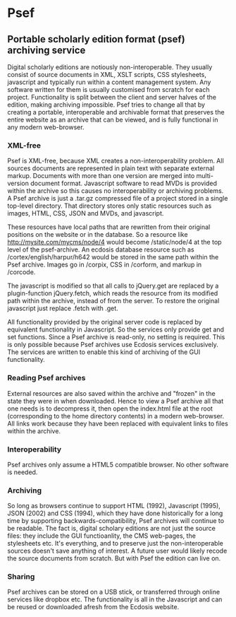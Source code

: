 # Psef
## Portable scholarly edition format (psef) archiving service
Digital scholarly editions are notiously non-interoperable. They usually consist of source documents in XML, XSLT scripts, CSS stylesheets, javascript and typically run within a content management system. Any software written for them is usually customised from scratch for each project. Functionality is split between the client and server halves of the edition, making archiving impossible. Psef tries to change all that by creating a portable, interoperable and archivable format that preserves the entire website as an archive that can be viewed, and is fully functional in any modern web-browser.

### XML-free
Psef is XML-free, because XML creates a non-interoperability problem. All sources documents are represented in plain text with separate external markup. Documents with more than one version are merged into multi-version document format. Javascript software to read MVDs is provided within the archive so this causes no interoperability or archiving problems. A Psef archive is just a .tar.gz compressed file of a project stored in a single top-level directory. That directory stores only static resources such as images, HTML, CSS, JSON and MVDs, and javascript. 

These resources have local paths that are rewritten from their original positions on the website or in the database. So a resource like http://mysite.com/mycms/node/4 would become /static/node/4 at the top level of the psef-archive. An ecdosis database resource such as /cortex/english/harpur/h642 would be stored in the same path within the Psef archive. Images go in /corpix, CSS in /corform, and markup in /corcode.

The javascript is modified so that all calls to jQuery.get are replaced by a plugin-function jQuery.fetch, which reads the resource from its modified path within the archive, instead of from the server. To restore the original javascript just replace .fetch with .get.

All functionality provided by the original server code is replaced by equivalent functionality in Javascript. So the services only provide get and set functions. Since a Psef archive is read-only, no setting is required. This is only possible because Psef archives use Ecdosis services exclusively. The services are written to enable this kind of archiving of the GUI functionality.

### Reading Psef archives
External resources are also saved within the archive and "frozen" in the state they were in when downloaded. Hence to view a Psef archive all that one needs is to decompress it, then open the index.html file at the root (corresponding to the home directory contents) in a modern web-browser. All links work because they have been replaced with equivalent links to files within the archive.

### Interoperability
Psef archives only assume a HTML5 compatible browser. No other software is needed.

### Archiving
So long as browsers continue to support HTML (1992), Javascript (1995), JSON (2002) and CSS (1994), which they have done historically for a long time by supporting backwards-compatibility, Psef archives will continue to be readable. The fact is, digital scholary editions are not just the source files: they include the GUI functioanlity, the CMS web-pages, the stylesheets etc. It's everything, and to preserve just the non-interoperable sources doesn't save anything of interest. A future user would likely recode the source documents from scratch. But with Psef the edition can live on.

### Sharing
Psef archives can be stored on a USB stick, or transferred through online services like dropbox etc. The functionality is all in the Javascript and can be reused or downloaded afresh from the Ecdosis website.
